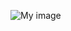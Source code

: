 ![My image](http://de.opensuse.org/images/thumb/d/d0/Icon-distribution.png/48px-Icon-distribution.png)